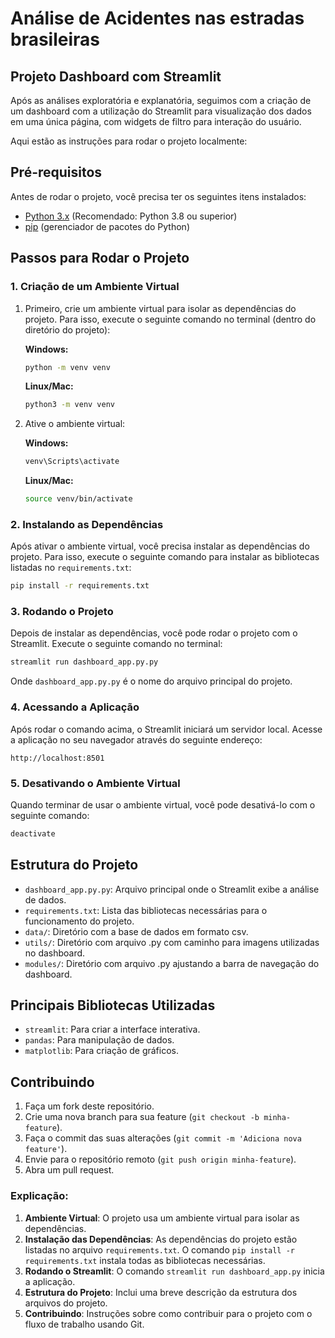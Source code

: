 # Análise de Acidentes nas estradas brasileiras
## Projeto Dashboard com Streamlit

Após as análises exploratória e explanatória, seguimos com a criação de um dashboard com a utilização do Streamlit para visualização dos dados em uma única página, com widgets de filtro para interação do usuário.

Aqui estão as instruções para rodar o projeto localmente:

## Pré-requisitos

Antes de rodar o projeto, você precisa ter os seguintes itens instalados:

- [Python 3.x](https://www.python.org/downloads/) (Recomendado: Python 3.8 ou superior)
- [pip](https://pip.pypa.io/en/stable/) (gerenciador de pacotes do Python)

## Passos para Rodar o Projeto

### 1. Criação de um Ambiente Virtual

1. Primeiro, crie um ambiente virtual para isolar as dependências do projeto. Para isso, execute o seguinte comando no terminal (dentro do diretório do projeto):

   **Windows:**
   ```bash
   python -m venv venv
   ```

   **Linux/Mac:**
   ```bash
   python3 -m venv venv
   ```

2. Ative o ambiente virtual:

   **Windows:**
   ```bash
   venv\Scripts\activate
   ```

   **Linux/Mac:**
   ```bash
   source venv/bin/activate
   ```

### 2. Instalando as Dependências

Após ativar o ambiente virtual, você precisa instalar as dependências do projeto. Para isso, execute o seguinte comando para instalar as bibliotecas listadas no `requirements.txt`:

```bash
pip install -r requirements.txt
```

### 3. Rodando o Projeto

Depois de instalar as dependências, você pode rodar o projeto com o Streamlit. Execute o seguinte comando no terminal:

```bash
streamlit run dashboard_app.py.py
```

Onde `dashboard_app.py.py` é o nome do arquivo principal do projeto.

### 4. Acessando a Aplicação

Após rodar o comando acima, o Streamlit iniciará um servidor local. Acesse a aplicação no seu navegador através do seguinte endereço:

```
http://localhost:8501
```

### 5. Desativando o Ambiente Virtual

Quando terminar de usar o ambiente virtual, você pode desativá-lo com o seguinte comando:

```bash
deactivate
```

## Estrutura do Projeto

- `dashboard_app.py.py`: Arquivo principal onde o Streamlit exibe a análise de dados.
- `requirements.txt`: Lista das bibliotecas necessárias para o funcionamento do projeto.
- `data/`: Diretório com a base de dados em formato csv.
- `utils/`: Diretório com arquivo .py com caminho para imagens utilizadas no dashboard.
- `modules/`: Diretório com arquivo .py ajustando a barra de navegação do dashboard.

## Principais Bibliotecas Utilizadas

- `streamlit`: Para criar a interface interativa.
- `pandas`: Para manipulação de dados.
- `matplotlib`: Para criação de gráficos.

## Contribuindo

1. Faça um fork deste repositório.
2. Crie uma nova branch para sua feature (`git checkout -b minha-feature`).
3. Faça o commit das suas alterações (`git commit -m 'Adiciona nova feature'`).
4. Envie para o repositório remoto (`git push origin minha-feature`).
5. Abra um pull request.

### Explicação:

1. **Ambiente Virtual**: O projeto usa um ambiente virtual para isolar as dependências.
2. **Instalação das Dependências**: As dependências do projeto estão listadas no arquivo `requirements.txt`. O comando `pip install -r requirements.txt` instala todas as bibliotecas necessárias.
3. **Rodando o Streamlit**: O comando `streamlit run dashboard_app.py` inicia a aplicação.
4. **Estrutura do Projeto**: Inclui uma breve descrição da estrutura dos arquivos do projeto.
5. **Contribuindo**: Instruções sobre como contribuir para o projeto com o fluxo de trabalho usando Git.
